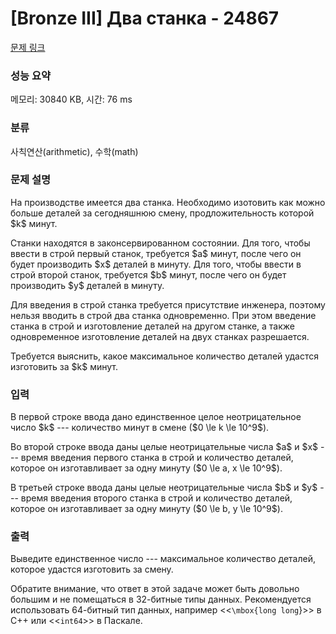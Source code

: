 # [Bronze III] Два станка - 24867 

[문제 링크](https://www.acmicpc.net/problem/24867) 

### 성능 요약

메모리: 30840 KB, 시간: 76 ms

### 분류

사칙연산(arithmetic), 수학(math)

### 문제 설명

<p>На производстве имеется два станка. Необходимо изотовить как можно больше деталей за сегодняшнюю смену, продложительность которой $k$ минут.</p>

<p>Станки находятся в законсервированном состоянии. Для того, чтобы ввести в строй первый станок, требуется $a$ минут, после чего он будет производить $x$ деталей в минуту. Для того, чтобы ввести в строй второй станок, требуется $b$ минут, после чего он будет производить $y$ деталей в минуту.</p>

<p>Для введения в строй станка требуется присутствие инженера, поэтому нельзя вводить в строй два станка одновременно. При этом введение станка в строй и изготовление деталей на другом станке, а также одновременное изготовление деталей на двух станках разрешается.</p>

<p>Требуется выяснить, какое максимальное количество деталей удастся изготовить за $k$ минут.</p>

### 입력 

 <p>В первой строке ввода дано единственное целое неотрицательное число $k$ --- количество минут в смене ($0 \le k \le 10^9$).</p>

<p>Во второй строке ввода даны целые неотрицательные числа $a$ и $x$ --- время введения первого станка в строй и количество деталей, которое он изготавливает за одну минуту ($0 \le a, x \le 10^9$).</p>

<p>В третьей строке ввода даны целые неотрицательные числа $b$ и $y$ --- время введения второго станка в строй и количество деталей, которое он изготавливает за одну минуту ($0 \le b, y \le 10^9$).</p>

### 출력 

 <p>Выведите единственное число --- максимальное количество деталей, которое удастся изготовить за смену.</p>

<p>Обратите внимание, что ответ в этой задаче может быть довольно большим и не помещаться в 32-битные типы данных. Рекомендуется использовать 64-битный тип данных, например <<<code>\mbox{long long</code>}>> в C++ или <<<code>int64</code>>> в Паскале.</p>

